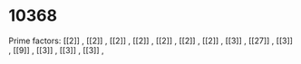 # 10368

Prime factors: [[2]] , [[2]] , [[2]] , [[2]] , [[2]] , [[2]] , [[2]] , [[3]] , [[27]] , [[3]] , [[9]] , [[3]] , [[3]] , [[3]] , 